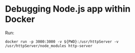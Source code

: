 # Debugging Node.js app within Docker

Run:

`docker run -p 3000:3000 -v ${PWD}:/usr/httpServer -v /usr/httpServer/node_modules http-server`


